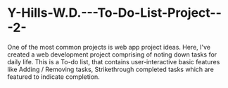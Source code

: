 # Y-Hills-W.D.---To-Do-List-Project---2-
One of the most common projects is web app project ideas. Here, I've created a web development project comprising of noting down tasks for daily life. This is a To-do list, that contains user-interactive basic features like Adding / Removing tasks, Strikethrough completed tasks which are featured to indicate completion.
